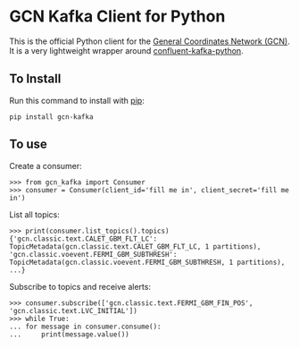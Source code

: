 # GCN Kafka Client for Python

This is the official Python client for the [General Coordinates Network (GCN)](https://gcn.nasa.gov). It is a very lightweight wrapper around [confluent-kafka-python](https://docs.confluent.io/platform/current/clients/confluent-kafka-python/html/index.html).

## To Install

Run this command to install with [pip](https://pip.pypa.io/):

```
pip install gcn-kafka
```

## To use

Create a consumer:

```pycon
>>> from gcn_kafka import Consumer
>>> consumer = Consumer(client_id='fill me in', client_secret='fill me in')
```

List all topics:

```pycon
>>> print(consumer.list_topics().topics)
{'gcn.classic.text.CALET_GBM_FLT_LC': TopicMetadata(gcn.classic.text.CALET_GBM_FLT_LC, 1 partitions), 'gcn.classic.voevent.FERMI_GBM_SUBTHRESH': TopicMetadata(gcn.classic.voevent.FERMI_GBM_SUBTHRESH, 1 partitions), ...}
```

Subscribe to topics and receive alerts:

```pycon
>>> consumer.subscribe(['gcn.classic.text.FERMI_GBM_FIN_POS', 'gcn.classic.text.LVC_INITIAL'])
>>> while True:
... for message in consumer.consume():
...     print(message.value())
```